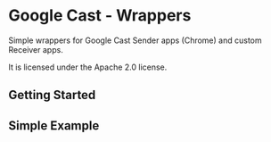 # Google Cast - Wrappers

Simple wrappers for Google Cast Sender apps (Chrome) and custom Receiver apps.

It is licensed under the Apache 2.0 license.

## Getting Started


## Simple Example



